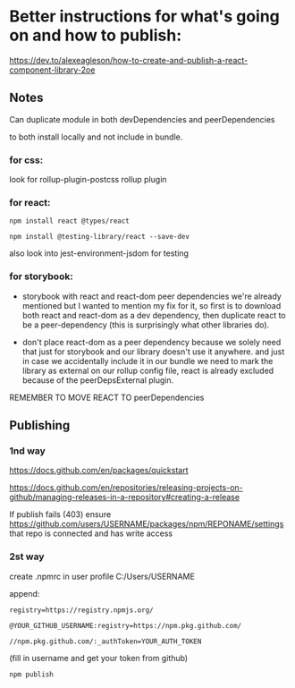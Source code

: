 # Better instructions for what's going on and how to publish:
https://dev.to/alexeagleson/how-to-create-and-publish-a-react-component-library-2oe

## Notes

Can duplicate module in both devDependencies and peerDependencies

to both install locally and not include in bundle.


### for css:

look for rollup-plugin-postcss rollup plugin


### for react:
```
npm install react @types/react

npm install @testing-library/react --save-dev
```
also look into jest-environment-jsdom for testing

### for storybook:

- storybook with react and react-dom peer dependencies
we're already mentioned but I wanted to mention my
fix for it, so first is to download both react and
react-dom as a dev dependency, then duplicate react
to be a peer-dependency (this is surprisingly what
other libraries do).

- don't place react-dom as a peer dependency because
we solely need that just for storybook and our library
doesn't use it anywhere. and just in case we accidentally
include it in our bundle we need to mark the library
as external on our rollup config file, react is already
excluded because of the peerDepsExternal plugin. 

REMEMBER TO MOVE REACT TO peerDependencies


## Publishing

### 1nd way

https://docs.github.com/en/packages/quickstart

https://docs.github.com/en/repositories/releasing-projects-on-github/managing-releases-in-a-repository#creating-a-release

If publish fails (403) ensure https://github.com/users/USERNAME/packages/npm/REPONAME/settings that repo is connected and has write access

### 2st way

create .npmrc in user profile C:/Users/USERNAME

append:

```
registry=https://registry.npmjs.org/

@YOUR_GITHUB_USERNAME:registry=https://npm.pkg.github.com/

//npm.pkg.github.com/:_authToken=YOUR_AUTH_TOKEN
```

(fill in username and get your token from github)

```
npm publish
```